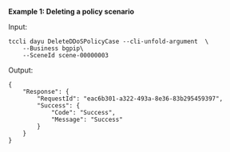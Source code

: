 **Example 1: Deleting a policy scenario**



Input: 

```
tccli dayu DeleteDDoSPolicyCase --cli-unfold-argument  \
    --Business bgpip\
    --SceneId scene-00000003
```

Output: 
```
{
    "Response": {
        "RequestId": "eac6b301-a322-493a-8e36-83b295459397",
        "Success": {
            "Code": "Success",
            "Message": "Success"
        }
    }
}
```


